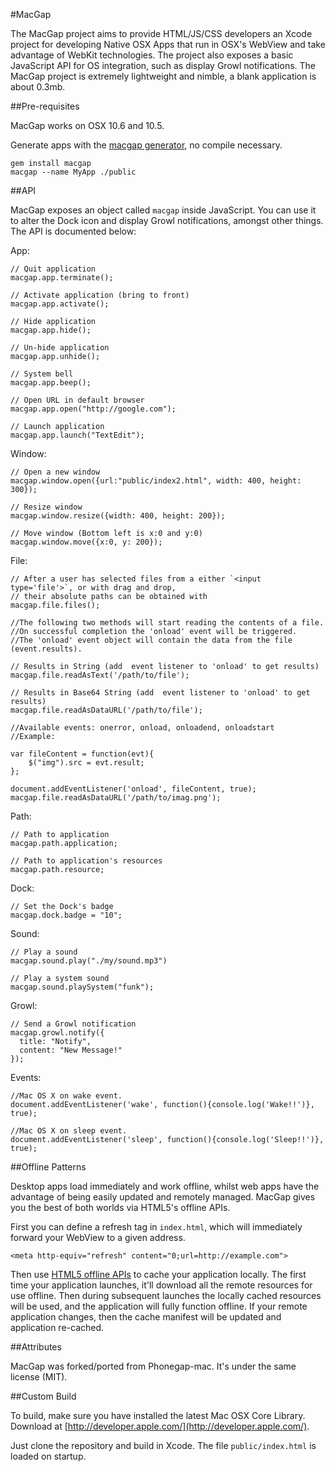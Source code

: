 #MacGap

The MacGap project aims to provide HTML/JS/CSS developers an Xcode project for developing Native OSX Apps that run in OSX's WebView and take advantage of WebKit technologies. The project also exposes a basic JavaScript API for OS integration, such as display Growl notifications. The MacGap project is extremely lightweight and nimble, a blank application is about 0.3mb. 
 
##Pre-requisites

MacGap works on OSX 10.6 and 10.5.

Generate apps with the [macgap generator](http://github.com/maccman/macgap-rb), no compile necessary.

    gem install macgap    
    macgap --name MyApp ./public

##API

MacGap exposes an object called `macgap` inside JavaScript. You can use it to alter the Dock icon and display Growl notifications, amongst other things. The API is documented below:

App:

    // Quit application
    macgap.app.terminate();

    // Activate application (bring to front)
    macgap.app.activate();
    
    // Hide application
    macgap.app.hide();
    
    // Un-hide application
    macgap.app.unhide();

    // System bell
    macgap.app.beep();
    
    // Open URL in default browser
    macgap.app.open("http://google.com");
    
    // Launch application
    macgap.app.launch("TextEdit");
    
Window:

    // Open a new window
    macgap.window.open({url:"public/index2.html", width: 400, height: 300});

    // Resize window
    macgap.window.resize({width: 400, height: 200});

    // Move window (Bottom left is x:0 and y:0)
    macgap.window.move({x:0, y: 200});

File:

    // After a user has selected files from a either `<input type='file'>`, or with drag and drop,
    // their absolute paths can be obtained with
    macgap.file.files();

    //The following two methods will start reading the contents of a file. 
    //On successful completion the 'onload' event will be triggered. 
    //The 'onload' event object will contain the data from the file (event.results).

    // Results in String (add  event listener to 'onload' to get results)
    macgap.file.readAsText('/path/to/file');

    // Results in Base64 String (add  event listener to 'onload' to get results)
    macgap.file.readAsDataURL('/path/to/file');

    //Available events: onerror, onload, onloadend, onloadstart
    //Example:

    var fileContent = function(evt){
        $("img").src = evt.result;
    };

    document.addEventListener('onload', fileContent, true);
    macgap.file.readAsDataURL('/path/to/imag.png');
    
Path:
   
    // Path to application
    macgap.path.application;
    
    // Path to application's resources
    macgap.path.resource;
    
Dock:

    // Set the Dock's badge
    macgap.dock.badge = "10";
    
Sound:

    // Play a sound
    macgap.sound.play("./my/sound.mp3")
    
    // Play a system sound
    macgap.sound.playSystem("funk");
    
Growl:

    // Send a Growl notification
    macgap.growl.notify({
      title: "Notify",
      content: "New Message!"
    });

Events:

    //Mac OS X on wake event.
    document.addEventListener('wake', function(){console.log('Wake!!')}, true);
      
    //Mac OS X on sleep event.
    document.addEventListener('sleep', function(){console.log('Sleep!!')}, true);
    
##Offline Patterns

Desktop apps load immediately and work offline, whilst web apps have the advantage of being easily updated and remotely managed. MacGap gives you the best of both worlds via HTML5's offline APIs. 

First you can define a refresh tag in `index.html`, which will immediately forward your WebView to a given address.

    <meta http-equiv="refresh" content="0;url=http://example.com">

Then use [HTML5 offline APIs](http://www.w3.org/TR/html5/offline.html) to cache your application locally. The first time your application launches, it'll download all the remote resources for use offline. Then during subsequent launches the locally cached resources will be used, and the application will fully function offline. If your remote application changes, then the cache manifest will be updated and application re-cached.

##Attributes

MacGap was forked/ported from Phonegap-mac. It's under the same license (MIT).

##Custom Build

To build, make sure you have installed the latest Mac OSX Core Library. Download at [http://developer.apple.com/](http://developer.apple.com/).

Just clone the repository and build in Xcode. The file `public/index.html` is loaded on startup.